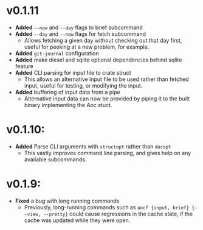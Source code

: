 # v0.1.11

- **Added** `--now` and `--day` flags to brief subcommand
- **Added** `--day` and `--now` flags for fetch subcommand
  - Allows fetching a given day without checking out that day first, useful
    for peeking at a new problem, for example.
- **Added** `git-journal` configuration
- **Added** make diesel and sqlite optional dependencies behind sqlite feature
- **Added** CLI parsing for input file to crate struct
  - This allows an alternative input file to be used rather than fetched
    input, useful for testing, or modifying the input.
- **Added** buffering of input data from a pipe
  - Alternative input data can now be provided by piping it to the built
    binary implementing the Aoc stuct.

# v0.1.10:

- **Added** Parse CLI arguments with `structopt` rather than `docopt`
  - This vastly improves command line parsing, and gives help on any available
    subcommands.

# v0.1.9:

- **Fixed** a bug with long running commands
  - Previously, long-running commands such as `aocf {input, brief} {--view,
    --pretty}` could cause regressions in the cache state, if the cache was
    updated while they were open.

